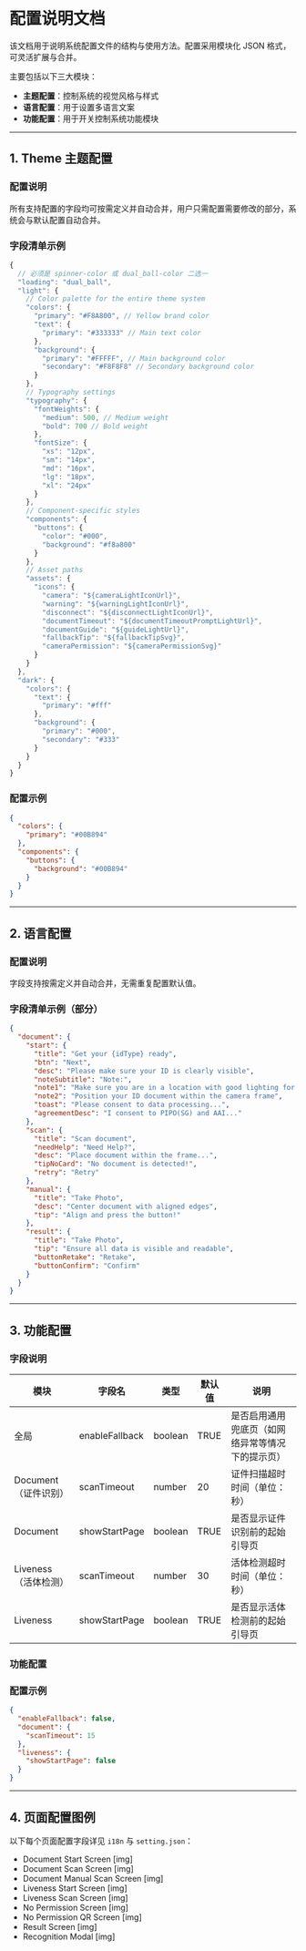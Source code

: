 
# 配置说明文档

该文档用于说明系统配置文件的结构与使用方法。配置采用模块化 JSON 格式，可灵活扩展与合并。

主要包括以下三大模块：

- **主题配置**：控制系统的视觉风格与样式  
- **语言配置**：用于设置多语言文案  
- **功能配置**：用于开关控制系统功能模块  

---

## 1. Theme 主题配置

### 配置说明

所有支持配置的字段均可按需定义并自动合并，用户只需配置需要修改的部分，系统会与默认配置自动合并。

### 字段清单示例

```js
{
  // 必须是 spinner-color 或 dual_ball-color 二选一
  "loading": "dual_ball",
  "light": {
    // Color palette for the entire theme system
    "colors": {
      "primary": "#F8A800", // Yellow brand color
      "text": {
        "primary": "#333333" // Main text color
      },
      "background": {
        "primary": "#FFFFF", // Main background color
        "secondary": "#F8F8F8" // Secondary background color
      }
    },
    // Typography settings
    "typography": {
      "fontWeights": {
        "medium": 500, // Medium weight
        "bold": 700 // Bold weight
      },
      "fontSize": {
        "xs": "12px",
        "sm": "14px",
        "md": "16px",
        "lg": "18px",
        "xl": "24px"
      }
    },
    // Component-specific styles
    "components": {
      "buttons": {
        "color": "#000",
        "background": "#f8a800"
      }
    },
    // Asset paths
    "assets": {
      "icons": {
        "camera": "${cameraLightIconUrl}",
        "warning": "${warningLightIconUrl}",
        "disconnect": "${disconnectLightIconUrl}",
        "documentTimeout": "${documentTimeoutPromptLightUrl}",
        "documentGuide": "${guideLightUrl}",
        "fallbackTip": "${fallbackTipSvg}",
        "cameraPermission": "${cameraPermissionSvg}"
      }
    }
  },
  "dark": {
    "colors": {
      "text": {
        "primary": "#fff"
      },
      "background": {
        "primary": "#000",
        "secondary": "#333"
      }
    }
  }
}
```


### 配置示例

```json
{
  "colors": {
    "primary": "#00B894"
  },
  "components": {
    "buttons": {
      "background": "#00B894"
    }
  }
}
```

---

## 2. 语言配置

### 配置说明

字段支持按需定义并自动合并，无需重复配置默认值。

### 字段清单示例（部分）

```json
{
  "document": {
    "start": {
      "title": "Get your {idType} ready",
      "btn": "Next",
      "desc": "Please make sure your ID is clearly visible",
      "noteSubtitle": "Note:",
      "note1": "Make sure you are in a location with good lighting for optimal results",
      "note2": "Position your ID document within the camera frame",
      "toast": "Please consent to data processing...",
      "agreementDesc": "I consent to PIPO(SG) and AAI..."
    },
    "scan": {
      "title": "Scan document",
      "needHelp": "Need Help?",
      "desc": "Place document within the frame...",
      "tipNoCard": "No document is detected!",
      "retry": "Retry"
    },
    "manual": {
      "title": "Take Photo",
      "desc": "Center document with aligned edges",
      "tip": "Align and press the button!"
    },
    "result": {
      "title": "Take Photo",
      "tip": "Ensure all data is visible and readable",
      "buttonRetake": "Retake",
      "buttonConfirm": "Confirm"
    }
  }
}
```

---

## 3. 功能配置

### 字段说明
| 模块                       | 字段名          | 类型     | 默认值 | 说明                                                         |
|----------------------------|-----------------|----------|--------|--------------------------------------------------------------|
| 全局                       | enableFallback  | boolean  | TRUE   | 是否启用通用兜底页（如网络异常等情况下的提示页）           |
| Document（证件识别）      | scanTimeout     | number   | 20     | 证件扫描超时时间（单位：秒）                                 |
| Document                   | showStartPage   | boolean  | TRUE   | 是否显示证件识别前的起始引导页                               |
| Liveness（活体检测）      | scanTimeout     | number   | 30     | 活体检测超时时间（单位：秒）                                 |
| Liveness                   | showStartPage   | boolean  | TRUE   | 是否显示活体检测前的起始引导页                               |

### 功能配置


### 配置示例

```json
{
  "enableFallback": false,
  "document": {
    "scanTimeout": 15
  },
  "liveness": {
    "showStartPage": false
  }
}
```

---

## 4. 页面配置图例

以下每个页面配置字段详见 `i18n` 与 `setting.json`：

- Document Start Screen
  [img]
- Document Scan Screen
 [img]
- Document Manual Scan Screen
  [img]
- Liveness Start Screen
  [img]
- Liveness Scan Screen
  [img]
- No Permission Screen
  [img]
- No Permission QR Screen
  [img]
- Result Screen
  [img]
- Recognition Modal
  [img]
